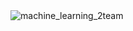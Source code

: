 <img src="https://camo.githubusercontent.com/49d49a7cf95bebd1fc5696726af41980d36254b8161c09d16982866f29eb14b7/68747470733a2f2f63617073756c652d72656e6465722e76657263656c2e6170702f6170693f747970653d76656e6f6d266865696768743d32303026746578743d49253230616d25323056656e6f6d2e26666f6e7453697a653d373026636f6c6f723d303a3838373165352c3130303a623637386334267374726f6b653d623637386334" alt="machine_learning_2team" data-canonical-src="https://capsule-render.vercel.app/api?type=venom&amp;height=200&amp;text=I%20am%20Venom.&amp;fontSize=70&amp;color=0:8871e5,100:b678c4&amp;stroke=b678c4" style="max-width: 100%;">


